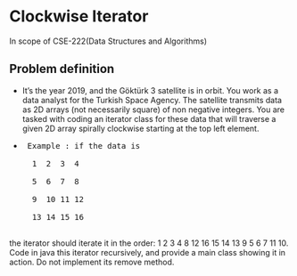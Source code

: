 # Clockwise Iterator
	
In scope of CSE-222(Data Structures and Algorithms)

## Problem definition 

* It’s the year 2019, and the Göktürk 3 satellite is in orbit. You work as a data analyst for the
Turkish Space Agency. The satellite transmits data as 2D arrays (not necessarily square) of non
negative integers. You are tasked with coding an iterator class for these data that will traverse a
given 2D array spirally clockwise starting at the top left element. 

* <pre> Example : if the data is </br>
	1  2  3  4 </br>
	5  6  7  8 </br>
	9  10 11 12 </br>
	13 14 15 16 </br>
</pre>

the iterator should iterate it in the order: 1 2 3 4 8 12 16 15 14 13 9 5 6 7 11 10. Code in java
this iterator recursively, and provide a main class showing it in action. Do not implement its
remove method.

